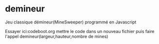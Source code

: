# demineur

Jeu classique démineur(MineSweeper) programmé en Javascript


Essayer ici:codeboot.org
mettre le code dans un nouveau fichier
puis faire l'appel demineur(largeur,hauteur,nombre de mines)
